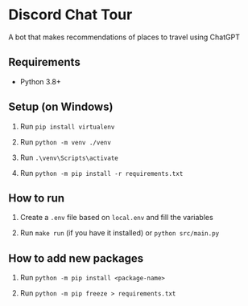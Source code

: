 # Discord Chat Tour

A bot that makes recommendations of places to travel using ChatGPT

## Requirements

* Python 3.8+

## Setup (on Windows)

1. Run `pip install virtualenv`

2. Run `python -m venv ./venv`

3. Run `.\venv\Scripts\activate`

4. Run `python -m pip install -r requirements.txt`

## How to run

1. Create a `.env` file based on `local.env` and fill the variables

2. Run `make run` (if you have it installed) or `python src/main.py`

## How to add new packages

1. Run `python -m pip install <package-name>`

2. Run `python -m pip freeze > requirements.txt`
